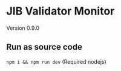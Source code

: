 # JIB Validator Monitor

Version 0.9.0

## Run as source code

`npm i && npm run dev` (Required nodejs)